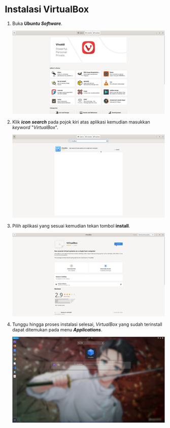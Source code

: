 # Instalasi VirtualBox

1. Buka ***Ubuntu Software***.
   <center> 

   ![icon](img/ubuntu_software_home.png)

   </center>
2. Klik ***icon*** ***search*** pada pojok kiri atas aplikasi kemudian masukkan *keyword* "*VirtualBox*".
   <center> 

   ![icon](img/virtualbox/search.png)

   </center>
3. Pilih aplikasi yang sesuai kemudian tekan tombol **install**.
   <center> 

   ![icon](img/virtualbox/install.png)

   </center>
4. Tunggu hingga proses instalasi selesai, *VirtualBox* yang sudah terinstall dapat ditemukan pada menu ***Applications***.
    <center> 

   ![icon](img/virtualbox/done.png)

   </center>
